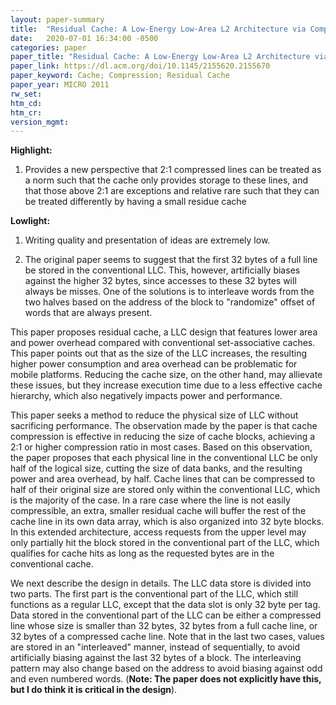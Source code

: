 ```yaml
---
layout: paper-summary
title:  "Residual Cache: A Low-Energy Low-Area L2 Architecture via Compression andd Partial Hits"
date:   2020-07-01 16:34:00 -0500
categories: paper
paper_title: "Residual Cache: A Low-Energy Low-Area L2 Architecture via Compression andd Partial Hits"
paper_link: https://dl.acm.org/doi/10.1145/2155620.2155670
paper_keyword: Cache; Compression; Residual Cache
paper_year: MICRO 2011
rw_set:
htm_cd:
htm_cr:
version_mgmt:
---
```


**Highlight:**

1. Provides a new perspective that 2:1 compressed lines can be treated as a norm such that the cache only provides
   storage to these lines, and that those above 2:1 are exceptions and relative rare such that they can be treated
   differently by having a small residue cache

**Lowlight:**

1. Writing quality and presentation of ideas are extremely low.

2. The original paper seems to suggest that the first 32 bytes of a full line be stored in the conventional LLC.
   This, however, artificially biases against the higher 32 bytes, since accesses to these 32 bytes will always 
   be misses. One of the solutions is to interleave words from the two halves based on the address of the block
   to "randomize" offset of words that are always present.

This paper proposes residual cache, a LLC design that features lower area and power overhead compared with conventional
set-associative caches. This paper points out that as the size of the LLC increases, the resulting higher power consumption
and area overhead can be problematic for mobile platforms. Reducing the cache size, on the other hand, may allievate 
these issues, but they increase execution time due to a less effective cache hierarchy, which also negatively impacts
power and performance.

This paper seeks a method to reduce the physical size of LLC without sacrificing performance. The observation made by 
the paper is that cache compression is effective in reducing the size of cache blocks, achieving a 2:1 or higher 
compression ratio in most cases. Based on this observation, the paper proposes that each physical line in the conventional
LLC be only half of the logical size, cutting the size of data banks, and the resulting power and area overhead, by half.
Cache lines that can be compressed to half of their original size are stored only within the conventional LLC, which 
is the majority of the case. In a rare case where the line is not easily compressible, an extra, smaller residual cache 
will buffer the rest of the cache line in its own data array, which is also organized into 32 byte blocks. In this 
extended architecture, access requests from the upper level may only partially hit the block stored in the conventional
part of the LLC, which qualifies for cache hits as long as the requested bytes are in the conventional cache.

We next describe the design in details. The LLC data store is divided into two parts. The first part is the conventional
part of the LLC, which still functions as a regular LLC, except that the data slot is only 32 byte per tag. Data stored
in the conventional part of the LLC can be either a compressed line whose size is smaller than 32 bytes, 32 bytes from 
a full cache line, or 32 bytes of a compressed cache line. Note that in the last two cases, values are stored in an
"interleaved" manner, instead of sequentially, to avoid artificially biasing against the last 32 bytes of a block.
The interleaving pattern may also change based on the address to avoid biasing against odd and even numbered words.
(**Note: The paper does not explicitly have this, but I do think it is critical in the design**).
